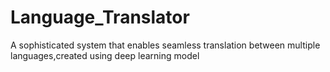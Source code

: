 # Language_Translator
A sophisticated system that enables seamless translation between multiple languages,created using deep learning model

